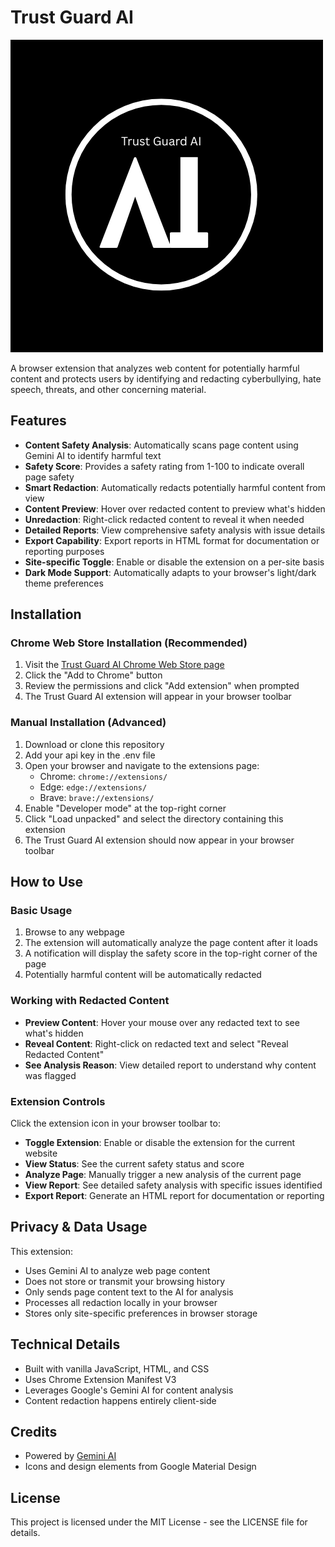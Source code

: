 # Trust Guard AI

![Trust Guard AI Logo](images/icon128.png)

A browser extension that analyzes web content for potentially harmful content and protects users by identifying and redacting cyberbullying, hate speech, threats, and other concerning material.

## Features

- **Content Safety Analysis**: Automatically scans page content using Gemini AI to identify harmful text
- **Safety Score**: Provides a safety rating from 1-100 to indicate overall page safety
- **Smart Redaction**: Automatically redacts potentially harmful content from view
- **Content Preview**: Hover over redacted content to preview what's hidden
- **Unredaction**: Right-click redacted content to reveal it when needed
- **Detailed Reports**: View comprehensive safety analysis with issue details
- **Export Capability**: Export reports in HTML format for documentation or reporting purposes
- **Site-specific Toggle**: Enable or disable the extension on a per-site basis
- **Dark Mode Support**: Automatically adapts to your browser's light/dark theme preferences

## Installation

### Chrome Web Store Installation (Recommended)
1. Visit the [Trust Guard AI Chrome Web Store page](https://chrome.google.com/webstore/detail/trust-guard-ai/extensionid)
2. Click the "Add to Chrome" button
3. Review the permissions and click "Add extension" when prompted
4. The Trust Guard AI extension will appear in your browser toolbar

### Manual Installation (Advanced)
1. Download or clone this repository
2. Add your api key in the .env file
3. Open your browser and navigate to the extensions page:
   - Chrome: `chrome://extensions/`
   - Edge: `edge://extensions/`
   - Brave: `brave://extensions/`
4. Enable "Developer mode" at the top-right corner
5. Click "Load unpacked" and select the directory containing this extension
6. The Trust Guard AI extension should now appear in your browser toolbar

## How to Use

### Basic Usage
1. Browse to any webpage
2. The extension will automatically analyze the page content after it loads
3. A notification will display the safety score in the top-right corner of the page
4. Potentially harmful content will be automatically redacted

### Working with Redacted Content
- **Preview Content**: Hover your mouse over any redacted text to see what's hidden
- **Reveal Content**: Right-click on redacted text and select "Reveal Redacted Content"
- **See Analysis Reason**: View detailed report to understand why content was flagged

### Extension Controls
Click the extension icon in your browser toolbar to:
- **Toggle Extension**: Enable or disable the extension for the current website
- **View Status**: See the current safety status and score
- **Analyze Page**: Manually trigger a new analysis of the current page
- **View Report**: See detailed safety analysis with specific issues identified
- **Export Report**: Generate an HTML report for documentation or reporting

## Privacy & Data Usage

This extension:
- Uses Gemini AI to analyze web page content
- Does not store or transmit your browsing history
- Only sends page content text to the AI for analysis
- Processes all redaction locally in your browser
- Stores only site-specific preferences in browser storage

## Technical Details

- Built with vanilla JavaScript, HTML, and CSS
- Uses Chrome Extension Manifest V3
- Leverages Google's Gemini AI for content analysis
- Content redaction happens entirely client-side

## Credits

- Powered by [Gemini AI](https://ai.google.dev/)
- Icons and design elements from Google Material Design

## License

This project is licensed under the MIT License - see the LICENSE file for details.
